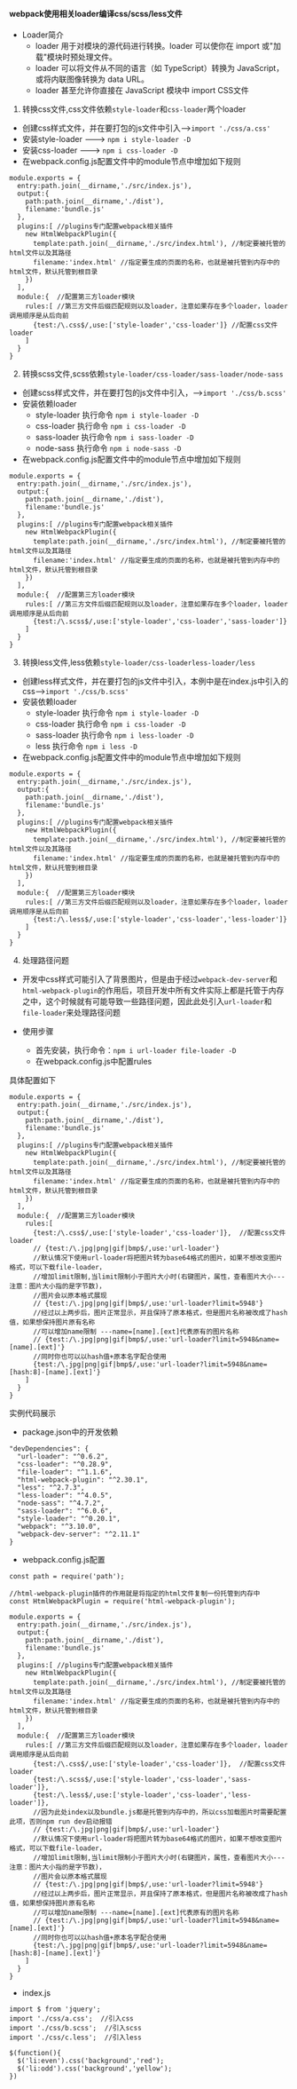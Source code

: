 #### webpack使用相关loader编译css/scss/less文件

+ Loader简介
  + loader 用于对模块的源代码进行转换。loader 可以使你在 import 或"加载"模块时预处理文件。
  + loader 可以将文件从不同的语言（如 TypeScript）转换为 JavaScript，或将内联图像转换为 data URL。
  + loader 甚至允许你直接在 JavaScript 模块中 import CSS文件

1. 转换css文件,css文件依赖`style-loader`和`css-loader`两个loader
  + 创建css样式文件，并在要打包的js文件中引入-->`import './css/a.css'`
  + 安装style-loader ---> `npm i style-loader -D`
  + 安装css-loader --->   `npm i css-loader -D`
  + 在webpack.config.js配置文件中的module节点中增加如下规则

  ```
  module.exports = {
    entry:path.join(__dirname,'./src/index.js'),
    output:{
      path:path.join(__dirname,'./dist'),
      filename:'bundle.js'
    },
    plugins:[ //plugins专门配置webpack相关插件
      new HtmlWebpackPlugin({
        template:path.join(__dirname,'./src/index.html'), //制定要被托管的html文件以及其路径
        filename:'index.html' //指定要生成的页面的名称，也就是被托管到内存中的html文件，默认托管到根目录
      })
    ],
    module:{  //配置第三方loader模块
      rules:[ //第三方文件后缀匹配规则以及loader，注意如果存在多个loader，loader调用顺序是从后向前
        {test:/\.css$/,use:['style-loader','css-loader']} //配置css文件loader   
      ]
    }
  }
  ```

2. 转换scss文件,scss依赖`style-loader/css-loader/sass-loader/node-sass`
  + 创建scss样式文件，并在要打包的js文件中引入，-->`import './css/b.scss'` 
  + 安装依赖loader
    - style-loader 执行命令 `npm i style-loader -D`
    - css-loader 执行命令 `npm i css-loader -D`
    - sass-loader 执行命令 `npm i sass-loader -D`
    - node-sass 执行命令 `npm i node-sass -D`
  + 在webpack.config.js配置文件中的module节点中增加如下规则
  
  ```
  module.exports = {
    entry:path.join(__dirname,'./src/index.js'),
    output:{
      path:path.join(__dirname,'./dist'),
      filename:'bundle.js'
    },
    plugins:[ //plugins专门配置webpack相关插件
      new HtmlWebpackPlugin({
        template:path.join(__dirname,'./src/index.html'), //制定要被托管的html文件以及其路径
        filename:'index.html' //指定要生成的页面的名称，也就是被托管到内存中的html文件，默认托管到根目录
      })
    ],
    module:{  //配置第三方loader模块
      rules:[ //第三方文件后缀匹配规则以及loader，注意如果存在多个loader，loader调用顺序是从后向前
        {test:/\.scss$/,use:['style-loader','css-loader','sass-loader']}
      ]
    }
  }
  ```

3. 转换less文件,less依赖`style-loader/css-loaderless-loader/less`
  + 创建less样式文件，并在要打包的js文件中引入，本例中是在index.js中引入的css-->`import './css/b.scss'`
  + 安装依赖loader
    - style-loader 执行命令 `npm i style-loader -D`
    - css-loader 执行命令 `npm i css-loader -D`
    - sass-loader 执行命令 `npm i less-loader -D`
    - less 执行命令 `npm i less -D`
  + 在webpack.config.js配置文件中的module节点中增加如下规则

  ```
  module.exports = {
    entry:path.join(__dirname,'./src/index.js'),
    output:{
      path:path.join(__dirname,'./dist'),
      filename:'bundle.js'
    },
    plugins:[ //plugins专门配置webpack相关插件
      new HtmlWebpackPlugin({
        template:path.join(__dirname,'./src/index.html'), //制定要被托管的html文件以及其路径
        filename:'index.html' //指定要生成的页面的名称，也就是被托管到内存中的html文件，默认托管到根目录
      })
    ],
    module:{  //配置第三方loader模块
      rules:[ //第三方文件后缀匹配规则以及loader，注意如果存在多个loader，loader调用顺序是从后向前
        {test:/\.less$/,use:['style-loader','css-loader','less-loader']}
      ]
    }
  }
  ```

4. 处理路径问题
  + 开发中css样式可能引入了背景图片，但是由于经过`webpack-dev-server`和`html-webpack-plugin`的作用后，项目开发中所有文件实际上都是托管于内存之中，这个时候就有可能导致一些路径问题，因此此处引入`url-loader`和`file-loader`来处理路径问题
  
  + 使用步骤
    - 首先安装，执行命令：`npm i url-loader file-loader -D`
    - 在webpack.config.js中配置rules
  
  具体配置如下
```
module.exports = {
  entry:path.join(__dirname,'./src/index.js'),
  output:{
    path:path.join(__dirname,'./dist'),
    filename:'bundle.js'
  },
  plugins:[ //plugins专门配置webpack相关插件
    new HtmlWebpackPlugin({
      template:path.join(__dirname,'./src/index.html'), //制定要被托管的html文件以及其路径
      filename:'index.html' //指定要生成的页面的名称，也就是被托管到内存中的html文件，默认托管到根目录
    })
  ],
  module:{  //配置第三方loader模块
    rules:[ 
      {test:/\.css$/,use:['style-loader','css-loader']},  //配置css文件loader   
      // {test:/\.jpg|png|gif|bmp$/,use:'url-loader'}  
      //默认情况下使用url-loader将把图片转为base64格式的图片，如果不想改变图片格式，可以下载file-loader，
      //增加limit限制,当limit限制小于图片大小时(右键图片，属性，查看图片大小---注意：图片大小指的是字节数)，
      //图片会以原本格式展现
      // {test:/\.jpg|png|gif|bmp$/,use:'url-loader?limit=5948'}  
      //经过以上两步后，图片正常显示，并且保持了原本格式，但是图片名称被改成了hash值，如果想保持图片原有名称
      //可以增加name限制 ---name=[name].[ext]代表原有的图片名称
      // {test:/\.jpg|png|gif|bmp$/,use:'url-loader?limit=5948&name=[name].[ext]'}
      //同时你也可以以hash值+原本名字配合使用 
      {test:/\.jpg|png|gif|bmp$/,use:'url-loader?limit=5948&name=[hash:8]-[name].[ext]'}
    ]
  }
}
```

实例代码展示
+ package.json中的开发依赖

```
"devDependencies": {
  "url-loader": "^0.6.2",
  "css-loader": "^0.28.9",
  "file-loader": "^1.1.6",
  "html-webpack-plugin": "^2.30.1",
  "less": "^2.7.3",
  "less-loader": "^4.0.5",
  "node-sass": "^4.7.2",
  "sass-loader": "^6.0.6",
  "style-loader": "^0.20.1",
  "webpack": "^3.10.0",
  "webpack-dev-server": "^2.11.1"
}
```

+ webpack.config.js配置

```
const path = require('path');

//html-webpack-plugin插件的作用就是将指定的html文件复制一份托管到内存中
const HtmlWebpackPlugin = require('html-webpack-plugin');

module.exports = {
  entry:path.join(__dirname,'./src/index.js'),
  output:{
    path:path.join(__dirname,'./dist'),
    filename:'bundle.js'
  },
  plugins:[ //plugins专门配置webpack相关插件
    new HtmlWebpackPlugin({
      template:path.join(__dirname,'./src/index.html'), //制定要被托管的html文件以及其路径
      filename:'index.html' //指定要生成的页面的名称，也就是被托管到内存中的html文件，默认托管到根目录
    })
  ],
  module:{  //配置第三方loader模块
    rules:[ //第三方文件后缀匹配规则以及loader，注意如果存在多个loader，loader调用顺序是从后向前
      {test:/\.css$/,use:['style-loader','css-loader']},  //配置css文件loader   
      {test:/\.scss$/,use:['style-loader','css-loader','sass-loader']},
      {test:/\.less$/,use:['style-loader','css-loader','less-loader']},
      //因为此处index以及bundle.js都是托管到内存中的，所以css加载图片时需要配置此项，否则npm run dev启动报错
      // {test:/\.jpg|png|gif|bmp$/,use:'url-loader'}  
      //默认情况下使用url-loader将把图片转为base64格式的图片，如果不想改变图片格式，可以下载file-loader，
      //增加limit限制,当limit限制小于图片大小时(右键图片，属性，查看图片大小---注意：图片大小指的是字节数)，
      //图片会以原本格式展现
      // {test:/\.jpg|png|gif|bmp$/,use:'url-loader?limit=5948'}  
      //经过以上两步后，图片正常显示，并且保持了原本格式，但是图片名称被改成了hash值，如果想保持图片原有名称
      //可以增加name限制 ---name=[name].[ext]代表原有的图片名称
      // {test:/\.jpg|png|gif|bmp$/,use:'url-loader?limit=5948&name=[name].[ext]'}
      //同时你也可以以hash值+原本名字配合使用 
      {test:/\.jpg|png|gif|bmp$/,use:'url-loader?limit=5948&name=[hash:8]-[name].[ext]'}
    ]
  }
}
```

+ index.js

```
import $ from 'jquery';
import './css/a.css';  //引入css
import './css/b.scss';  //引入scss
import './css/c.less';  //引入less

$(function(){
  $('li:even').css('background','red');
  $('li:odd').css('background','yellow');
})
```